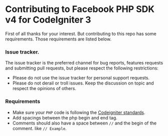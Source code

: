 Contributing to Facebook PHP SDK v4 for CodeIgniter 3
===================================

First of all thanks for your interest. But contributing to this repo has some requirements.
Those requirements are listed below.

### Issue tracker.
The issue tracker is the preferred channel for bug reports, features requests and submitting pull requests, but please respect the following restrictions:

- Please do not use the issue tracker for personal support requests.
- Please do not derail or troll issues. Keep the discussion on topic and respect the opinions of others.

### Requirements
- Make sure your `PHP` code is following the [Codeigniter standards](http://www.codeigniter.com/userguide3/general/styleguide.html).
- Add spacings between the php begin and end tag.
- Comments should also have a space between `//` and the begin of the comment. like `// Example`.


